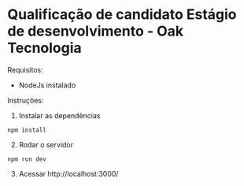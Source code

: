 # Qualificação de candidato Estágio de desenvolvimento - Oak Tecnologia

Requisitos:

- NodeJs instalado

Instruções:

1. Instalar as dependências

```
npm install
```

2. Rodar o servidor

```
npm run dev
```

3. Acessar http://localhost:3000/
